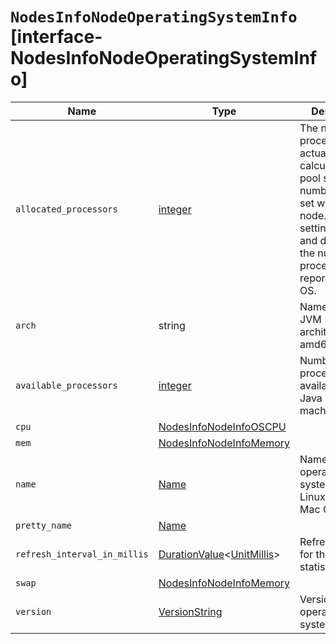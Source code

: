 # `NodesInfoNodeOperatingSystemInfo` [interface-NodesInfoNodeOperatingSystemInfo]

| Name | Type | Description |
| - | - | - |
| `allocated_processors` | [integer](./integer.md) | The number of processors actually used to calculate thread pool size. This number can be set with the node.processors setting of a node and defaults to the number of processors reported by the OS. |
| `arch` | string | Name of the JVM architecture (ex: amd64, x86) |
| `available_processors` | [integer](./integer.md) | Number of processors available to the Java virtual machine |
| `cpu` | [NodesInfoNodeInfoOSCPU](./NodesInfoNodeInfoOSCPU.md) | &nbsp; |
| `mem` | [NodesInfoNodeInfoMemory](./NodesInfoNodeInfoMemory.md) | &nbsp; |
| `name` | [Name](./Name.md) | Name of the operating system (ex: Linux, Windows, Mac OS X) |
| `pretty_name` | [Name](./Name.md) | &nbsp; |
| `refresh_interval_in_millis` | [DurationValue](./DurationValue.md)<[UnitMillis](./UnitMillis.md)> | Refresh interval for the OS statistics |
| `swap` | [NodesInfoNodeInfoMemory](./NodesInfoNodeInfoMemory.md) | &nbsp; |
| `version` | [VersionString](./VersionString.md) | Version of the operating system |
